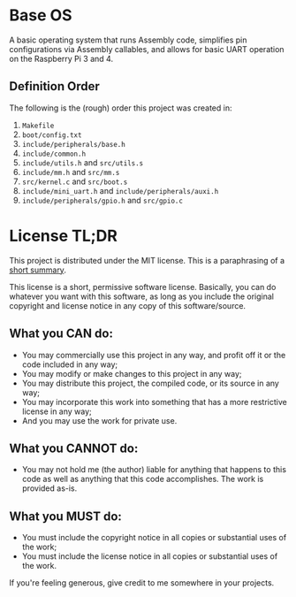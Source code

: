 # Base OS

A basic operating system that runs Assembly code, simplifies pin configurations
via Assembly callables, and allows for basic UART operation on the Raspberry Pi
3 and 4.

## Definition Order

The following is the (rough) order this project was created in:

1. `Makefile`
2. `boot/config.txt`
3. `include/peripherals/base.h`
4. `include/common.h`
5. `include/utils.h` and `src/utils.s`
6. `include/mm.h` and `src/mm.s`
7. `src/kernel.c` and `src/boot.s`
8. `include/mini_uart.h` and `include/peripherals/auxi.h`
9. `include/peripherals/gpio.h` and `src/gpio.c`

# License TL;DR

This project is distributed under the MIT license. This is a paraphrasing of a
[short summary](https://tldrlegal.com/license/mit-license).

This license is a short, permissive software license. Basically, you can do
whatever you want with this software, as long as you include the original
copyright and license notice in any copy of this software/source.

## What you CAN do:

- You may commercially use this project in any way, and profit off it or the
  code included in any way;
- You may modify or make changes to this project in any way;
- You may distribute this project, the compiled code, or its source in any way;
- You may incorporate this work into something that has a more restrictive
  license in any way;
- And you may use the work for private use.

## What you CANNOT do:

- You may not hold me (the author) liable for anything that happens to this code
  as well as anything that this code accomplishes. The work is provided as-is.

## What you MUST do:

- You must include the copyright notice in all copies or substantial uses of the
  work;
- You must include the license notice in all copies or substantial uses of the
  work.

If you're feeling generous, give credit to me somewhere in your projects.
